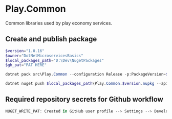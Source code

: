 # Play.Common
Common libraries used by play economy services.

## Create and publish package
```powershell
$version="1.0.16"
$owner="DotNetMicroservicesBasics"
$local_packages_path="D:\Dev\NugetPackages"
$gh_pat="PAT HERE"

dotnet pack src\Play.Common --configuration Release -p:PackageVersion=$version -p:RepositoryUrl=https://github.com/$owner/Play.Common -o $local_packages_path

dotnet nuget push $local_packages_path\Play.Common.$version.nupkg --api-key $gh_pat --source github
```

## Required repository secrets for Github workflow
```powershell
NUGET_WRITE_PAT: Created in GitHub user profile --> Settings --> Developer settings --> Personal access token
```